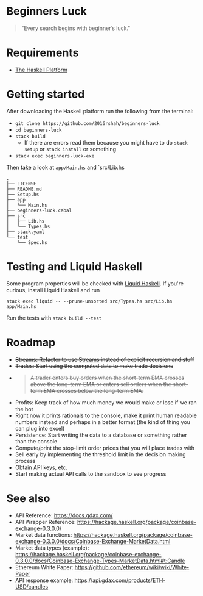 # Beginners Luck

> "Every search begins with beginner’s luck."

# Requirements

 - [The Haskell Platform](https://www.haskell.org/platform/)

# Getting started

After downloading the Haskell platform run the following from the terminal:

 - `git clone https://github.com/2016rshah/beginners-luck`
 - `cd beginners-luck`
 - `stack build`
   - If there are errors read them because you might have to do `stack setup` or `stack install` or something
 - `stack exec beginners-luck-exe`

Then take a look at `app/Main.hs` and `src/Lib.hs

```
.
├── LICENSE
├── README.md
├── Setup.hs
├── app
│   └── Main.hs
├── beginners-luck.cabal
├── src
│   ├── Lib.hs
│   └── Types.hs
├── stack.yaml
└── test
    └── Spec.hs
```

# Testing and Liquid Haskell

Some program properties will be checked with [Liquid Haskell](https://ucsd-progsys.github.io/liquidhaskell-blog/). If you're curious, install Liquid Haskell and run

```
stack exec liquid -- --prune-unsorted src/Types.hs src/Lib.hs app/Main.hs
```

Run the tests with `stack build --test`

# Roadmap
 - ~~Streams: Refactor to use [Streams](https://hackage.haskell.org/package/streaming) instead of explicit recursion and stuff~~
 - ~~Trades: Start using the computed data to make trade decisions~~
  - > ~~A trader enters buy orders when the short-term EMA crosses above the long-term EMA or enters sell orders when the short-term EMA crosses below the long-term EMA.~~
 - Profits: Keep track of how much money we would make or lose if we ran the bot
  - Right now it prints rationals to the console, make it print human readable numbers instead and perhaps in a better format (the kind of thing you can plug into excel)
 - Persistence: Start writing the data to a database or something rather than the console
 - Compute/print the stop-limit order prices that you will place trades with
 - Sell early by implementing the threshold limit in the decision making process
 - Obtain API keys, etc.
 - Start making actual API calls to the sandbox to see progress

# See also

- API Reference: https://docs.gdax.com/
- API Wrapper Reference: https://hackage.haskell.org/package/coinbase-exchange-0.3.0.0/
 - Market data functions: https://hackage.haskell.org/package/coinbase-exchange-0.3.0.0/docs/Coinbase-Exchange-MarketData.html
 - Market data types (example): https://hackage.haskell.org/package/coinbase-exchange-0.3.0.0/docs/Coinbase-Exchange-Types-MarketData.html#t:Candle
- Ethereum White Paper: https://github.com/ethereum/wiki/wiki/White-Paper
- API response example: https://api.gdax.com/products/ETH-USD/candles
